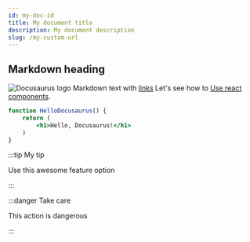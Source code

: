 ```yaml
---
id: my-doc-id
title: My document title
description: My document description
slug: /my-custom-url
---
```


## Markdown heading

![Docusaurus logo](/img/docusaurus.png)
Markdown text with [links](./my-markdown-page)
Let's see how to [Use react components](./markdown-page2).
```jsx title="src/components/HelloDocusaurus.js"
function HelloDocusaurus() {
    return (
        <h1>Hello, Docusaurus!</h1>
    )
}
```
:::tip My tip

Use this awesome feature option

:::

:::danger Take care

This action is dangerous

:::
